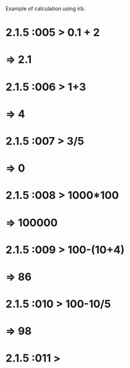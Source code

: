 Example of calculation using irb.

# 2.1.5 :005 > 0.1 + 2
#  => 2.1
# 2.1.5 :006 > 1+3
#  => 4
# 2.1.5 :007 > 3/5
#  => 0
# 2.1.5 :008 > 1000*100
#  => 100000
# 2.1.5 :009 > 100-(10+4)
#  => 86
# 2.1.5 :010 > 100-10/5
#  => 98
# 2.1.5 :011 >
